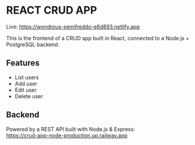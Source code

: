 # REACT CRUD APP

Live: https://wondrous-semifreddo-e6d893.netlify.app

This is the frontend of a CRUD app built in React, connected to a Node.js + PostgreSQL backend.

## Features
- List users
- Add user
- Edit user
- Delete user

## Backend
Powered by a REST API built with Node.js & Express:  
https://crud-app-node-production.up.railway.app
